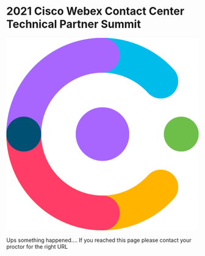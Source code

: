 # 2021 Cisco Webex Contact Center Technical Partner Summit

<p align="center">
  <img src="images/wxcclogo.png">
</p>

Ups something happened....
If you reached this page please contact your proctor for the right URL